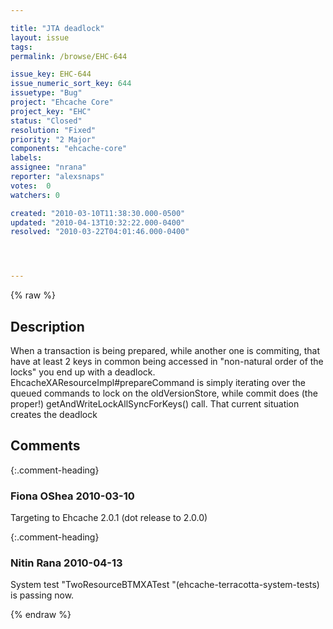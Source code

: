 ```yaml
---

title: "JTA deadlock"
layout: issue
tags: 
permalink: /browse/EHC-644

issue_key: EHC-644
issue_numeric_sort_key: 644
issuetype: "Bug"
project: "Ehcache Core"
project_key: "EHC"
status: "Closed"
resolution: "Fixed"
priority: "2 Major"
components: "ehcache-core"
labels: 
assignee: "nrana"
reporter: "alexsnaps"
votes:  0
watchers: 0

created: "2010-03-10T11:38:30.000-0500"
updated: "2010-04-13T10:32:22.000-0400"
resolved: "2010-03-22T04:01:46.000-0400"




---
```


{% raw %}

## Description

<div markdown="1" class="description">

When a transaction is being prepared, while another one is commiting, that have at least 2 keys in common being accessed in "non-natural order of the locks" you end up with a deadlock. EhcacheXAResourceImpl#prepareCommand is simply iterating over the queued commands to lock on the oldVersionStore, while commit does (the proper!) getAndWriteLockAllSyncForKeys() call. That current situation creates the deadlock

</div>

## Comments


{:.comment-heading}
### **Fiona OShea** <span class="date">2010-03-10</span>

<div markdown="1" class="comment">

Targeting to Ehcache 2.0.1 (dot release to 2.0.0)

</div>


{:.comment-heading}
### **Nitin Rana** <span class="date">2010-04-13</span>

<div markdown="1" class="comment">

System test "TwoResourceBTMXATest "(ehcache-terracotta-system-tests) is passing now.

</div>



{% endraw %}
